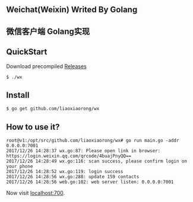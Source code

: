 ## Weichat(Weixin) Writed By Golang

## 微信客户端 Golang实现

## QuickStart

Download precompiled [Releases](https://github.com/liaoxiaorong/wx/releases)

```console
$ ./wx
```

## Install

```console
$ go get github.com/liaoxiaorong/wx
```

## How to use it?

```console
root@v1:/opt/src/github.com/liaoxiaorong/wx# go run main.go -addr 0.0.0.0:7001
2017/12/26 14:28:37 wx.go:87: Please open link in browser: https://login.weixin.qq.com/qrcode/4buajPnyQQ==
2017/12/26 14:28:49 wx.go:116: scan success, please confirm login on your phone
2017/12/26 14:28:52 wx.go:119: login success
2017/12/26 14:28:56 wx.go:288: update 159 contacts
2017/12/26 14:28:56 web.go:102: web server listen: 0.0.0.0:7001
```

Now visit [localhost:700](http://localhost:7001).
